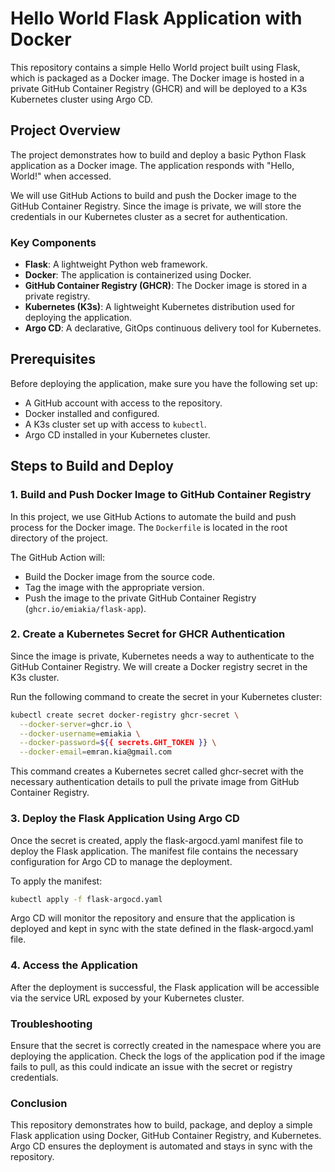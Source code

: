 # Hello World Flask Application with Docker

This repository contains a simple Hello World project built using Flask, which is packaged as a Docker image. The Docker image is hosted in a private GitHub Container Registry (GHCR) and will be deployed to a K3s Kubernetes cluster using Argo CD.

## Project Overview

The project demonstrates how to build and deploy a basic Python Flask application as a Docker image. The application responds with "Hello, World!" when accessed.

We will use GitHub Actions to build and push the Docker image to the GitHub Container Registry. Since the image is private, we will store the credentials in our Kubernetes cluster as a secret for authentication.

### Key Components
- **Flask**: A lightweight Python web framework.
- **Docker**: The application is containerized using Docker.
- **GitHub Container Registry (GHCR)**: The Docker image is stored in a private registry.
- **Kubernetes (K3s)**: A lightweight Kubernetes distribution used for deploying the application.
- **Argo CD**: A declarative, GitOps continuous delivery tool for Kubernetes.

## Prerequisites

Before deploying the application, make sure you have the following set up:
- A GitHub account with access to the repository.
- Docker installed and configured.
- A K3s cluster set up with access to `kubectl`.
- Argo CD installed in your Kubernetes cluster.

## Steps to Build and Deploy

### 1. Build and Push Docker Image to GitHub Container Registry

In this project, we use GitHub Actions to automate the build and push process for the Docker image. The `Dockerfile` is located in the root directory of the project.

The GitHub Action will:
- Build the Docker image from the source code.
- Tag the image with the appropriate version.
- Push the image to the private GitHub Container Registry (`ghcr.io/emiakia/flask-app`).

### 2. Create a Kubernetes Secret for GHCR Authentication

Since the image is private, Kubernetes needs a way to authenticate to the GitHub Container Registry. We will create a Docker registry secret in the K3s cluster.

Run the following command to create the secret in your Kubernetes cluster:

```bash
kubectl create secret docker-registry ghcr-secret \
  --docker-server=ghcr.io \
  --docker-username=emiakia \
  --docker-password=${{ secrets.GHT_TOKEN }} \
  --docker-email=emran.kia@gmail.com
```

This command creates a Kubernetes secret called ghcr-secret with the necessary authentication details to pull the private image from GitHub Container Registry.

### 3. Deploy the Flask Application Using Argo CD
Once the secret is created, apply the flask-argocd.yaml manifest file to deploy the Flask application. The manifest file contains the necessary configuration for Argo CD to manage the deployment.

To apply the manifest:
```bash
kubectl apply -f flask-argocd.yaml
```
Argo CD will monitor the repository and ensure that the application is deployed and kept in sync with the state defined in the flask-argocd.yaml file.

### 4. Access the Application
After the deployment is successful, the Flask application will be accessible via the service URL exposed by your Kubernetes cluster.

### Troubleshooting
Ensure that the secret is correctly created in the namespace where you are deploying the application.
Check the logs of the application pod if the image fails to pull, as this could indicate an issue with the secret or registry credentials.

### Conclusion
This repository demonstrates how to build, package, and deploy a simple Flask application using Docker, GitHub Container Registry, and Kubernetes. Argo CD ensures the deployment is automated and stays in sync with the repository.

